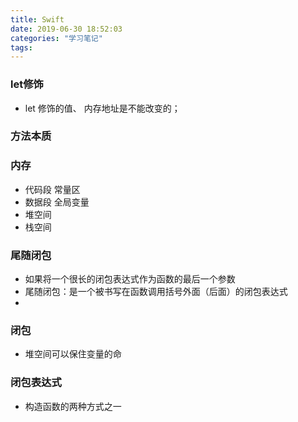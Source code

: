 ```yaml
---
title: Swift
date: 2019-06-30 18:52:03
categories: "学习笔记"
tags:
---
```


### let修饰
- let 修饰的值、 内存地址是不能改变的；

### 方法本质


### 内存
- 代码段 常量区
- 数据段 全局变量
- 堆空间
- 栈空间

### 尾随闭包
- 如果将一个很长的闭包表达式作为函数的最后一个参数
- 尾随闭包：是一个被书写在函数调用括号外面（后面）的闭包表达式
- 

### 闭包
- 堆空间可以保住变量的命

### 闭包表达式
- 构造函数的两种方式之一
